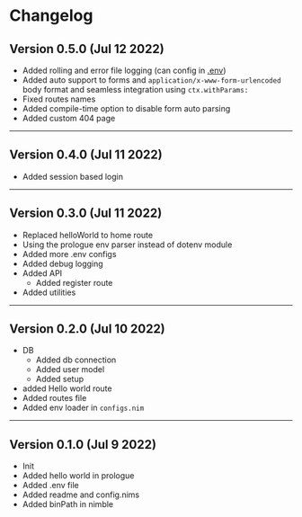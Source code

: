 # Changelog

## Version 0.5.0 (Jul 12 2022)

- Added rolling and error file logging (can config in [.env](.env))
- Added auto support to forms and `application/x-www-form-urlencoded` body format and seamless integration using `ctx.withParams:`
- Fixed routes names
- Added compile-time option to disable form auto parsing
- Added custom 404 page

---

## Version 0.4.0 (Jul 11 2022)

- Added session based login

---

## Version 0.3.0 (Jul 11 2022)

- Replaced helloWorld to home route
- Using the prologue env parser instead of dotenv module
- Added more .env configs
- Added debug logging
- Added API
  - Added register route
- Added utilities

---

## Version 0.2.0 (Jul 10 2022)

- DB
  - Added db connection
  - Added user model
  - Added setup
- added Hello world route
- Added routes file
- Added env loader in `configs.nim`

---

## Version 0.1.0 (Jul 9 2022)

- Init
- Added hello world in prologue
- Added .env file
- Added readme and config.nims
- Added binPath in nimble
